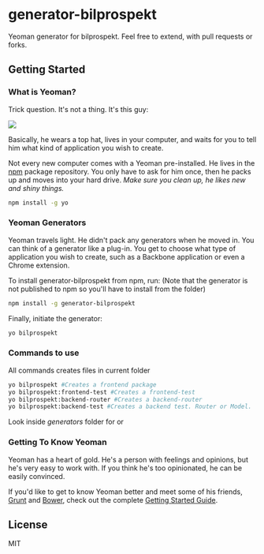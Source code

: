 # generator-bilprospekt 

Yeoman generator for bilprospekt.
Feel free to extend, with pull requests or forks.

## Getting Started

### What is Yeoman?

Trick question. It's not a thing. It's this guy:

![](http://i.imgur.com/JHaAlBJ.png)

Basically, he wears a top hat, lives in your computer, and waits for you to tell him what kind of application you wish to create.

Not every new computer comes with a Yeoman pre-installed. He lives in the [npm](https://npmjs.org) package repository. You only have to ask for him once, then he packs up and moves into your hard drive. *Make sure you clean up, he likes new and shiny things.*

```bash
npm install -g yo
```

### Yeoman Generators

Yeoman travels light. He didn't pack any generators when he moved in. You can think of a generator like a plug-in. You get to choose what type of application you wish to create, such as a Backbone application or even a Chrome extension.

To install generator-bilprospekt from npm, run:
(Note that the generator is not published to npm so you'll have to install from the folder)

```bash
npm install -g generator-bilprospekt
```

Finally, initiate the generator:

```bash
yo bilprospekt
```

### Commands to use

All commands creates files in current folder
```bash
yo bilprospekt #Creates a frontend package
yo bilprospekt:frontend-test #Creates a frontend-test
yo bilprospekt:backend-router #Creates a backend-router
yo bilprospekt:backend-test #Creates a backend test. Router or Model.
```

Look inside *generators* folder for or

### Getting To Know Yeoman

Yeoman has a heart of gold. He's a person with feelings and opinions, but he's very easy to work with. If you think he's too opinionated, he can be easily convinced.

If you'd like to get to know Yeoman better and meet some of his friends, [Grunt](http://gruntjs.com) and [Bower](http://bower.io), check out the complete [Getting Started Guide](https://github.com/yeoman/yeoman/wiki/Getting-Started).


## License

MIT
